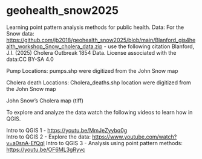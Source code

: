 # geohealth_snow2025
Learning point pattern analysis methods for public health. 
Data: For the Snow data: https://github.com/jb2018/geohealth_snow2025/blob/main/Blanford_gis4health_workshop_Snow_cholera_data.zip - use the following citation 
Blanford, J.I. (2025) Cholera Outbreak 1854 Data.
License associated with the data:CC BY-SA 4.0

Pump Locations: pumps.shp were digitized from the John Snow map

Cholera death Locations: Cholera_deaths.shp location were digitized from the John Snow map

John Snow’s Cholera map (tiff)

To explore and analyze the data watch the following videos to learn how in QGIS.

Intro to QGIS 1 - https://youtu.be/MmJeZyybq0g  
Intro to QGIS 2 - Explore the data: https://www.youtube.com/watch?v=a0snA-EfQqI 
Intro to QGIS 3 - Analysis using point pattern methods: https://youtu.be/OF6ML3gRyvc 


